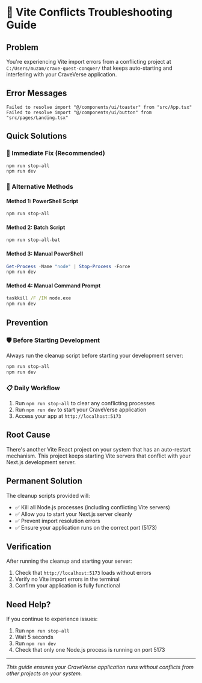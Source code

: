 # 🚨 Vite Conflicts Troubleshooting Guide

## Problem
You're experiencing Vite import errors from a conflicting project at `C:/Users/muzam/crave-quest-conquer/` that keeps auto-starting and interfering with your CraveVerse application.

## Error Messages
```
Failed to resolve import "@/components/ui/toaster" from "src/App.tsx"
Failed to resolve import "@/components/ui/button" from "src/pages/Landing.tsx"
```

## Quick Solutions

### 🚀 Immediate Fix (Recommended)
```bash
npm run stop-all
npm run dev
```

### 🔧 Alternative Methods

#### Method 1: PowerShell Script
```bash
npm run stop-all
```

#### Method 2: Batch Script
```bash
npm run stop-all-bat
```

#### Method 3: Manual PowerShell
```powershell
Get-Process -Name "node" | Stop-Process -Force
npm run dev
```

#### Method 4: Manual Command Prompt
```cmd
taskkill /F /IM node.exe
npm run dev
```

## Prevention

### 🛡️ Before Starting Development
Always run the cleanup script before starting your development server:
```bash
npm run stop-all
npm run dev
```

### 📋 Daily Workflow
1. Run `npm run stop-all` to clear any conflicting processes
2. Run `npm run dev` to start your CraveVerse application
3. Access your app at `http://localhost:5173`

## Root Cause
There's another Vite React project on your system that has an auto-restart mechanism. This project keeps starting Vite servers that conflict with your Next.js development server.

## Permanent Solution
The cleanup scripts provided will:
- ✅ Kill all Node.js processes (including conflicting Vite servers)
- ✅ Allow you to start your Next.js server cleanly
- ✅ Prevent import resolution errors
- ✅ Ensure your application runs on the correct port (5173)

## Verification
After running the cleanup and starting your server:
1. Check that `http://localhost:5173` loads without errors
2. Verify no Vite import errors in the terminal
3. Confirm your application is fully functional

## Need Help?
If you continue to experience issues:
1. Run `npm run stop-all`
2. Wait 5 seconds
3. Run `npm run dev`
4. Check that only one Node.js process is running on port 5173

---
*This guide ensures your CraveVerse application runs without conflicts from other projects on your system.*
